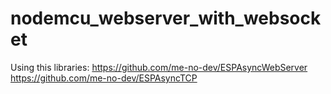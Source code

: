 # nodemcu_webserver_with_websocket

Using this libraries:
https://github.com/me-no-dev/ESPAsyncWebServer
https://github.com/me-no-dev/ESPAsyncTCP
